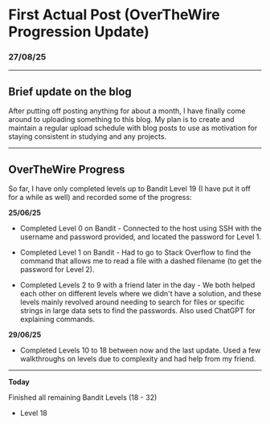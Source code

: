 # First Actual Post (OverTheWire Progression Update)
### 27/08/25
---
## Brief update on the blog

After putting off posting anything for about a month, I have finally come around to uploading something to this blog.
My plan is to create and maintain a regular upload schedule with blog posts to use as motivation for staying consistent in studying and any projects.


---

## OverTheWire Progress

So far, I have only completed levels up to Bandit Level 19 (I have put it off for a while as well) and recorded some of the progress:

**25/06/25**
- Completed Level 0 on Bandit - Connected to the host using SSH with the username and password provided, and located the password for Level 1.

- Completed Level 1 on Bandit - Had to go to Stack Overflow to find the command that allows me to read a file with a dashed filename (to get the password for Level 2).

- Completed Levels 2 to 9 with a friend later in the day - We both helped each other on different levels where we didn't have a solution, and these levels mainly revolved around needing to search for files or specific strings in large data sets to find the passwords. Also used ChatGPT for explaining commands.

**29/06/25**
 - Completed Levels 10 to 18 between now and the last update.
Used a few walkthroughs on levels due to complexity and had help from my friend.

---

**Today**

Finished all remaining Bandit Levels (18 - 32)

- Level 18